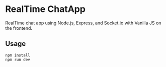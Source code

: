 # RealTime ChatApp
RealTime chat app using Node.js, Express, and Socket.io with Vanilla JS on the frontend.

## Usage
```
npm install
npm run dev
```
